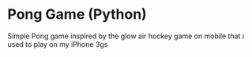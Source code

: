 # Pong Game (Python)
Simple Pong game inspired by the glow air hockey game on mobile that i used to play on my iPhone 3gs
